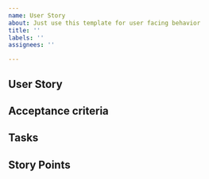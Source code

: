 ```yaml
---
name: User Story
about: Just use this template for user facing behavior
title: ''
labels: ''
assignees: ''

---
```


## User Story

## Acceptance criteria

## Tasks

## Story Points
